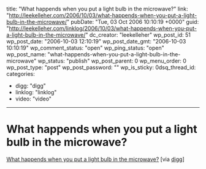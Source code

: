 title: "What happends when you put a light bulb in the microwave?"
link: "http://leekelleher.com/2006/10/03/what-happends-when-you-put-a-light-bulb-in-the-microwave/"
pubDate: "Tue, 03 Oct 2006 10:10:19 +0000"
guid: "http://leekelleher.com/linklog/2006/10/03/what-happends-when-you-put-a-light-bulb-in-the-microwave/"
dc_creator: "leekelleher"
wp_post_id: 51
wp_post_date: "2006-10-03 12:10:19"
wp_post_date_gmt: "2006-10-03 10:10:19"
wp_comment_status: "open"
wp_ping_status: "open"
wp_post_name: "what-happends-when-you-put-a-light-bulb-in-the-microwave"
wp_status: "publish"
wp_post_parent: 0
wp_menu_order: 0
wp_post_type: "post"
wp_post_password: ""
wp_is_sticky: 0dsq_thread_id: 
categories:
  - digg: "digg"
  - linklog: "linklog"
  - video: "video"

---

# What happends when you put a light bulb in the microwave?

<a href="http://www.youtube.com/watch?v=E0uKyN5SZ5k">What happends when you put a light bulb in the microwave?</a> [via <a href="http://digg.com/videos_comedy/What_happends_when_you_put_a_light_bulb_in_the_microwave">digg</a>]